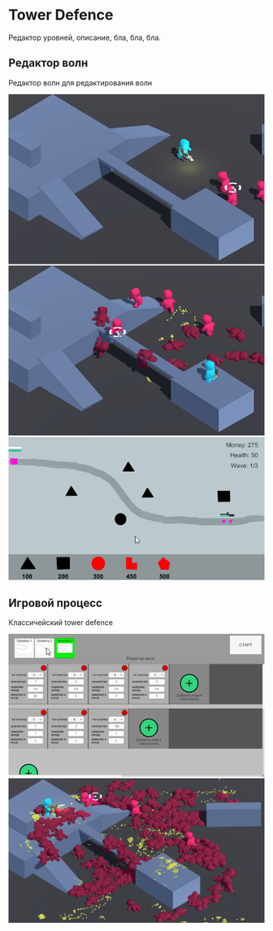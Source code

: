 # Tower Defence
Редактор уровней, описание, бла, бла, бла.

## Редактор волн

Редактор волн для редактирования волн

<img src="/TowerDefence(Unity)/pics/AS_1.gif" alt="game pic"/>

<img src="/TowerDefence(Unity)/pics/AS_2.gif" alt="game pic"/>

<img src="/TowerDefence(Unity)/pics/TD_1.gif" alt="game pic"/>

## Игровой процесс 

Классичейский tower defence 

<img src="/TowerDefence(Unity)/pics/TD_2.gif" alt="game pic"/>

<img src="/TowerDefence(Unity)/pics/AS_3.png" alt="game pic"/>


